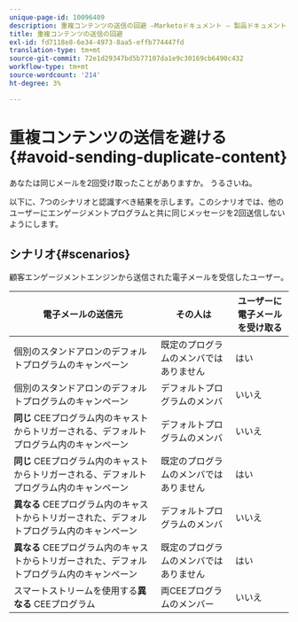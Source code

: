 ```yaml
---
unique-page-id: 10096409
description: 重複コンテンツの送信の回避 —Marketoドキュメント — 製品ドキュメント
title: 重複コンテンツの送信の回避
exl-id: fd7118e8-6e34-4973-8aa5-effb774447fd
translation-type: tm+mt
source-git-commit: 72e1d29347bd5b77107da1e9c30169cb6490c432
workflow-type: tm+mt
source-wordcount: '214'
ht-degree: 3%

---
```


# 重複コンテンツの送信を避ける{#avoid-sending-duplicate-content}

あなたは同じメールを2回受け取ったことがありますか。 うるさいね。

以下に、7つのシナリオと認識すべき結果を示します。このシナリオでは、他のユーザーにエンゲージメントプログラムと共に同じメッセージを2回送信しないようにします。

## シナリオ{#scenarios}

顧客エンゲージメントエンジンから送信された電子メールを受信したユーザー。

| 電子メールの送信元 | その人は | ユーザーに電子メールを受け取る |
|---|---|---|
| 個別のスタンドアロンのデフォルトプログラムのキャンペーン | 既定のプログラムのメンバではありません | はい |
| 個別のスタンドアロンのデフォルトプログラムのキャンペーン | デフォルトプログラムのメンバ | いいえ |
| **同じ** CEEプログラム内のキャストからトリガーされる、デフォルトプログラム内のキャンペーン | デフォルトプログラムのメンバ | いいえ |
| **同じ** CEEプログラム内のキャストからトリガーされる、デフォルトプログラム内のキャンペーン | 既定のプログラムのメンバではありません | はい |
| **異なる** CEEプログラム内のキャストからトリガーされた、デフォルトプログラム内のキャンペーン | デフォルトプログラムのメンバ | いいえ |
| **異なる** CEEプログラム内のキャストからトリガーされた、デフォルトプログラム内のキャンペーン | 既定のプログラムのメンバではありません | はい |
| スマートストリームを使用する&#x200B;**異なる** CEEプログラム | 両CEEプログラムのメンバー | いいえ |
